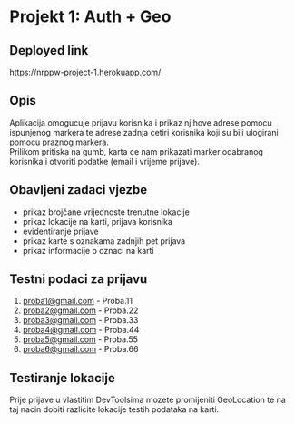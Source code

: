 # Projekt 1: Auth + Geo

## Deployed link

https://nrppw-project-1.herokuapp.com/

## Opis

Aplikacija omogucuje prijavu korisnika i prikaz njihove adrese pomocu ispunjenog markera te adrese zadnja cetiri korisnika koji su bili ulogirani pomocu praznog markera. <br/>
Prilikom pritiska na gumb, karta ce nam prikazati marker odabranog korisnika i otvoriti podatke (email i vrijeme prijave).

## Obavljeni zadaci vjezbe

- prikaz brojčane vrijednoste trenutne lokacije
- prikaz lokacije na karti, prijava korisnika
- evidentiranje prijave
- prikaz karte s oznakama zadnjih pet prijava
- prikaz informacije o oznaci na karti

## Testni podaci za prijavu

1. proba1@gmail.com - Proba.11
2. proba2@gmail.com - Proba.22
3. proba3@gmail.com - Proba.33
4. proba4@gmail.com - Proba.44
5. proba5@gmail.com - Proba.55
6. proba6@gmail.com - Proba.66

## Testiranje lokacije

Prije prijave u vlastitim DevToolsima mozete promijeniti GeoLocation te na taj nacin dobiti razlicite lokacije testih podataka na karti.
